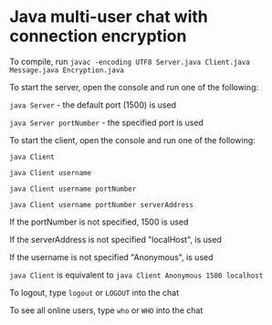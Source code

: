 # Java multi-user chat with connection encryption

To compile, run
`javac -encoding UTF8 Server.java Client.java Message.java Encryption.java`

To start the server, open the console and run one of the following:

`java Server` - the default port (1500) is used

`java Server portNumber` - the specified port is used

To start the client, open the console and run one of the following:

`java Client`

`java Client username`

`java Client username portNumber`

`java Client username portNumber serverAddress`

If the portNumber is not specified, 1500 is used

If the serverAddress is not specified "localHost", is used

If the username is not specified "Anonymous", is used

`java Client`
is equivalent to
`java Client Anonymous 1500 localhost`

To logout, type  `logout` or `LOGOUT` into the chat

To see all online users, type `who` or `WHO` into the chat